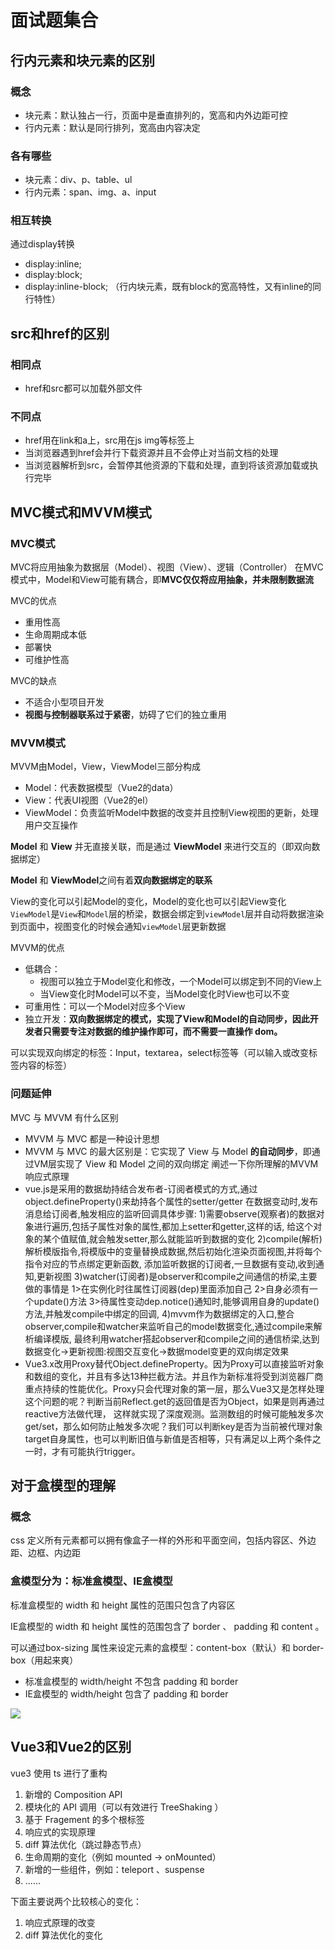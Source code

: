 # 面试题集合

## 行内元素和块元素的区别
### 概念

- 块元素：默认独占一行，页面中是垂直排列的，宽高和内外边距可控
- 行内元素：默认是同行排列，宽高由内容决定

### 各有哪些

- 块元素：div、p、table、ul
- 行内元素：span、img、a、input

### 相互转换

通过display转换
- display:inline;
- display:block;
- display:inline-block; （行内块元素，既有block的宽高特性，又有inline的同行特性）



## src和href的区别
### 相同点

- href和src都可以加载外部文件
### 不同点

- href用在link和a上，src用在js img等标签上
- 当浏览器遇到href会并行下载资源并且不会停止对当前文档的处理
- 当浏览器解析到src，会暂停其他资源的下载和处理，直到将该资源加载或执行完毕
## MVC模式和MVVM模式

### MVC模式

MVC将应用抽象为数据层（Model）、视图（View）、逻辑（Controller）
在MVC模式中，Model和View可能有耦合，即**MVC仅仅将应用抽象，并未限制数据流**

MVC的优点
- 重用性高
- 生命周期成本低
- 部署快
- 可维护性高

MVC的缺点
- 不适合小型项目开发
- **视图与控制器联系过于紧密**，妨碍了它们的独立重用

### MVVM模式

MVVM由Model，View，ViewModel三部分构成
- Model：代表数据模型（Vue2的data）
- View：代表UI视图（Vue2的el）
- ViewModel：负责监听Model中数据的改变并且控制View视图的更新，处理用户交互操作

**Model** 和 **View** 并无直接关联，而是通过 **ViewModel** 来进行交互的（即双向数据绑定）

**Model** 和 **ViewModel**之间有着**双向数据绑定的联系**

View的变化可以引起Model的变化，Model的变化也可以引起View变化
`ViewModel`是`View`和`Model`层的桥梁，数据会绑定到`viewModel`层并自动将数据渲染到页面中，视图变化的时候会通知`viewModel`层更新数据

MVVM的优点

- 低耦合：
	- 视图可以独立于Model变化和修改，一个Model可以绑定到不同的View上
	- 当View变化时Model可以不变，当Model变化时View也可以不变
- 可重用性：可以一个Model对应多个View
- 独立开发：**双向数据绑定的模式，实现了View和Model的自动同步，因此开发者只需要专注对数据的维护操作即可，而不需要一直操作 dom。**

可以实现双向绑定的标签：Input，textarea，select标签等（可以输入或改变标签内容的标签）

### 问题延伸

MVC 与 MVVM 有什么区别
- MVVM 与 MVC 都是一种设计思想
- MVVM 与 MVC 的最大区别是：它实现了 View 与 Model **的自动同步**，即通过VM层实现了 View 和 Model 之间的双向绑定
阐述一下你所理解的MVVM响应式原理
- vue.js是采用的数据劫持结合发布者-订阅者模式的方式,通过object.defineProperty()来劫持各个属性的setter/getter 在数据变动时,发布消息给订阅者,触发相应的监听回调具体步骤: 1)需要observe(观察者)的数据对象进行遍历,包括子属性对象的属性,都加上setter和getter,这样的话, 给这个对象的某个值赋值,就会触发setter,那么就能监听到数据的变化 2)compile(解析)解析模版指令,将模版中的变量替换成数据,然后初始化渲染页面视图,并将每个指令对应的节点绑定更新函数, 添加监听数据的订阅者,一旦数据有变动,收到通知,更新视图 3)watcher(订阅者)是observer和compile之间通信的桥梁,主要做的事情是 1>在实例化时往属性订阅器(dep)里面添加自己 2>自身必须有一个update()方法 3>待属性变动dep.notice()通知时,能够调用自身的update()方法,并触发compile中绑定的回调, 4)mvvm作为数据绑定的入口,整合observer,compile和watcher来监听自己的model数据变化,通过compile来解析编译模版, 最终利用watcher搭起observer和compile之间的通信桥梁,达到数据变化->更新视图:视图交互变化->数据model变更的双向绑定效果
- Vue3.x改用Proxy替代Object.defineProperty。因为Proxy可以直接监听对象和数组的变化，并且有多达13种拦截方法。并且作为新标准将受到浏览器厂商重点持续的性能优化。Proxy只会代理对象的第一层，那么Vue3又是怎样处理这个问题的呢？判断当前Reflect.get的返回值是否为Object，如果是则再通过reactive方法做代理， 这样就实现了深度观测。监测数组的时候可能触发多次get/set，那么如何防止触发多次呢？我们可以判断key是否为当前被代理对象target自身属性，也可以判断旧值与新值是否相等，只有满足以上两个条件之一时，才有可能执行trigger。


## 对于盒模型的理解

### 概念

css 定义所有元素都可以拥有像盒子一样的外形和平面空间，包括内容区、外边距、边框、内边距
### 盒模型分为：标准盒模型、IE盒模型

标准盒模型的 width 和 height 属性的范围只包含了内容区

IE盒模型的 width 和 height 属性的范围包含了 border 、 padding 和 content 。

可以通过box-sizing 属性来设定元素的盒模型：content-box（默认）和 border-box（用起来爽）
- 标准盒模型的 width/height  不包含 padding 和 border
- IE盒模型的 width/height  包含了 padding 和 border 

![](https://github.com/starNGC2237/image_bed/blob/master/1.png?raw=true)

## Vue3和Vue2的区别

vue3 使用 ts 进行了重构
1. 新增的 Composition API
2. 模块化的 API 调用（可以有效进行 TreeShaking ）
3. 基于 Fragement 的多个根标签
4. 响应式的实现原理
5. diff 算法优化（跳过静态节点）
6. 生命周期的变化（例如 mounted -> onMounted）
7. 新增的一些组件，例如：teleport 、suspense
8. ......

下面主要说两个比较核心的变化：
1. 响应式原理的改变
2. diff 算法优化的变化